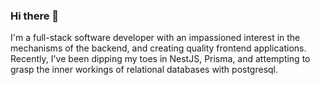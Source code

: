 ### Hi there 👋

I'm a full-stack software developer with an impassioned interest in the mechanisms of the backend, and creating quality frontend applications. Recently, I've been dipping my toes in NestJS, Prisma, and attempting to grasp the inner workings of relational databases with postgresql.    

<!--
**ninjarogue/ninjarogue** is a ✨ _special_ ✨ repository because its `README.md` (this file) appears on your GitHub profile.

Here are some ideas to get you started:

- 🔭 I’m currently working on ...
 
building a simple todo application, to wrap my head around some concepts I've been looking to grasp.

- 🌱 I’m currently learning ...

React-Query, TypeScript, PostgresQL, and React.

- 👯 I’m looking to collaborate on ...

Anything that'll improve my skills as a full-stack or front-end developer.

- 🤔 I’m looking for help with ...
- 💬 Ask me about ...
- 📫 How to reach me: ...

[linkedin](www.linkedin.com/in/aric-jiang)

- 😄 Pronouns: ...
- ⚡ Fun fact: ...

I'm currently a student at Codeworks and I look forward to graduating very soon.

-->
